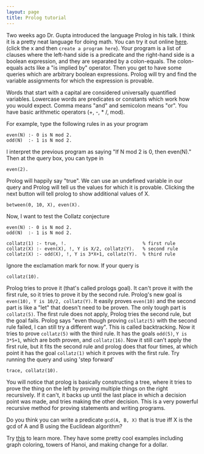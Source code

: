 ```yaml
---
layout: page
title: Prolog tutorial
---
```


Two weeks ago Dr. Gupta introduced the language Prolog in his talk. I think it
is a pretty neat language for doing math. You can try it out online
[here](http://swish.swi-prolog.org/). (click the x and then `create a program
here`). Your program is a list of clauses where the left-hand side is a
predicate and the right-hand side is a boolean expression, and they are
separated by a colon-equals. The colon-equals acts like a "is implied by"
operator. Then you get to have some queries which are arbitrary boolean
expressions. Prolog will try and find the variable assignments for which the
expression is provable.

Words that start with a capital are considered universally quantified
variables. Lowercase words are predicates or constants which work how you would
expect. Comma means "and" and semicolon means "or". You have basic arithmetic
operators (+, -, * /, mod).

For example, type the following rules in as your program

    even(N) :- 0 is N mod 2.
    odd(N)  :- 1 is N mod 2.

I interpret the previous program as saying "If N mod 2 is 0, then even(N)." Then
at the query box, you can type in

    even(2).

Prolog will happily say "true". We can use an undefined variable in our query
and Prolog will tell us the values for which it is provable. Clicking the next
button will tell prolog to show additional values of X.

    between(0, 10, X), even(X).

Now, I want to test the Collatz conjecture

    even(N) :- 0 is N mod 2.
    odd(N)  :- 1 is N mod 2.
    
    collatz(1) :- true, !.                            % first rule
    collatz(X) :- even(X), !, Y is X/2, collatz(Y).   % second rule
    collatz(X) :- odd(X), !, Y is 3*X+1, collatz(Y).  % third rule

Ignore the exclamation mark for now. If your query is

    collatz(10).

Prolog tries to prove it (that's called prologs goal). It can't prove it with the first rule, so it tries to prove it by the second rule. Prolog's new goal is `even(10), Y is 10/2, collatz(Y)`. It easily proves `even(10)` and the second part is like a "let" that doesn't need to be proven. The only tough part is `collatz(5)`. The first rule does not apply, Prolog tries the second rule, but the goal fails. Prolog says "even though proving `collatz(5)` with the second rule failed, I can still try a different way". This is called backtracking. Now it tries to prove `collatz(5)` with the third rule. It has the goals `odd(5)`, `Y is 3*5+1`, which are both proven, and `collatz(16)`. Now it still can't apply the first rule, but it fits the second rule and prolog does that four times, at which point it has the goal `collatz(1)` which it proves with the first rule. Try running the query and using 'step forward'

    trace, collatz(10).

You will notice that prolog is basically constructing a tree, where it tries to prove the thing on the left by proving multiple things on the right recursively. If it can't, it backs up until the last place in which a decision point was made, and tries making the other decision. This is a very powerful recursive method for proving statements and writing programs.

Do you think you can write a predicate `gcd(A, B, X)` that is true iff X is the gcd of A and B using the Euclidean algorithm?

Try [this](http://www.cpp.edu/~jrfisher/www/prolog_tutorial/contents.html) to learn more. They have some pretty cool examples including graph coloring, towers of Hanoi, and making change for a dollar.
